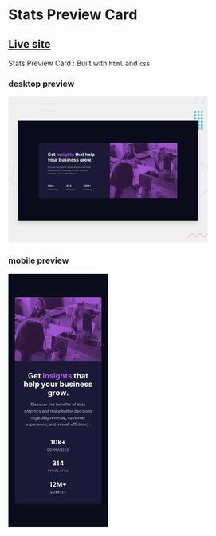 # Stats Preview Card

## [Live site](https://vincent-stats-preview-card.netlify.app/)

Stats Preview Card
: Built with `html` and `css`

### desktop preview

<div style="width: 400px;">
  <img src="./design/desktop-preview.jpg" alt="Stats Preview Card">
</div>

### mobile preview

<div style="width: 200px;">
  <img src="./design/mobile-design.jpg" alt="Stats Preview Card">
</div>
